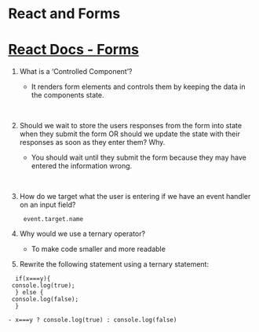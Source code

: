 # React and Forms

# [React Docs - Forms](https://reactjs.org/docs/forms.html)

1. What is a ‘Controlled Component’?
    - It renders form elements and controls them by keeping the data in the components state.
    <p>&nbsp;</p>
2. Should we wait to store the users responses from the form into state when they submit the form OR should we update the state with their responses as soon as they enter them? Why.
    - You should wait until they submit the form because they may have entered the information wrong.
    <p>&nbsp;</p>
3. How do we target what the user is entering if we have an event handler on an input field?
    ``` 
     event.target.name
    ```


1. Why would we use a ternary operator?
    - To make code smaller and more readable

2. Rewrite the following statement using a ternary statement:
```
  if(x===y){
 console.log(true);
  } else {
 console.log(false);
  }
  ```
    - x===y ? console.log(true) : console.log(false)
